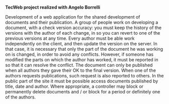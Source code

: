 <b>TecWeb project realized with Angelo Borrelli</b>

Development of a web application for the shared development of documents and their
publication. A group of people work on developing a document, with a check
version accuracy: you must keep the history of the versions with the author of each change, in
so you can revert to one of the previous versions at any time. Every author must be able
work independently on the client, and then update the version on the server. In that case, it is necessary that
only the part of the document he was working on is changed, in order to avoid any
conflicts. However, if someone has modified the parts on which the author has worked, it must be reported in
so that it can resolve the conflict. The document can only be published when all authors
they gave their OK to the final version. When one of the authors requests publications, such
request is also reported to others. In the public part of the site it must be possible
access documents published by title, date and author. Where appropriate, a
controller may block or permanently delete documents and / or block for a period or
definitely one of the authors.
